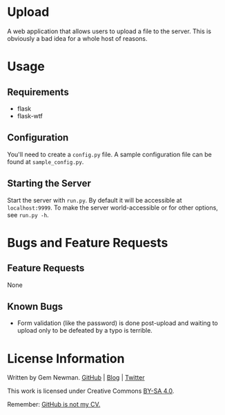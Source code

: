 Upload
======

A web application that allows users to upload a file to the server. This is obviously a bad idea for a whole host of reasons.

Usage
=====

Requirements
------------

* flask
* flask-wtf

Configuration
-------------

You'll need to create a `config.py` file. A sample configuration file can be found at `sample_config.py`.

Starting the Server
-------------------

Start the server with `run.py`. By default it will be accessible at `localhost:9999`. To make the server world-accessible or for other options, see `run.py -h`.

Bugs and Feature Requests
=========================

Feature Requests
----------------

None

Known Bugs
----------

* Form validation (like the password) is done post-upload and waiting to upload only to be defeated by a typo is terrible.

License Information
===================

Written by Gem Newman. [GitHub](https://github.com/spurll/) | [Blog](http://www.startleddisbelief.com) | [Twitter](https://twitter.com/spurll)

This work is licensed under Creative Commons [BY-SA 4.0](http://creativecommons.org/licenses/by-sa/4.0/).

Remember: [GitHub is not my CV.](https://blog.jcoglan.com/2013/11/15/why-github-is-not-your-cv/)

